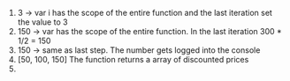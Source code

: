 1. 3 -> var i has the scope of the entire function and the last iteration set the value to 3 
2. 150 -> var has the scope of the entire function. In the last iteration 300 * 1/2 = 150
3. 150 -> same as last step. The number gets logged into the console
4. [50, 100, 150] The function returns a array of discounted prices
5. 

